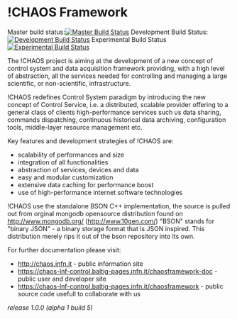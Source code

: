 # !CHAOS Framework

Master build status:[![Master Build Status](https://baltig.infn.it/chaos-lnf-control/chaosframework/badges/master/build.svg)](https://baltig.infn.it/chaos-lnf-control/chaosframework/commits/master)
Development Build Status:[![Development Build Status](https://baltig.infn.it/chaos-lnf-control/chaosframework/badges/development/build.svg)](https://baltig.infn.it/chaos-lnf-control/chaosframework/commits/development)
Experimental Build Status
[![Experimental Build Status](https://baltig.infn.it/chaos-lnf-control/chaosframework/badges/experimental/build.svg)](https://baltig.infn.it/chaos-lnf-control/chaosframework/commits/experimental)

The !CHAOS project is aiming at the development of a new concept of control system and data acquisition framework
providing, with a high level of abstraction, all the services needed for controlling and managing a large scientific,
or non-scientific, infrastructure.  

!CHAOS redefines Control System paradigm by introducing the new concept of Control Service, i.e. a distributed,
scalable provider offering to a general class of clients high-performance services such us data sharing, commands
dispatching, continuous historical data archiving, configuration tools, middle-layer resource management etc.  


Key features and development strategies of !CHAOS are:  

- scalability of performances and size
- integration of all functionalities
- abstraction of services,  devices and data
- easy and modular customization
- extensive data caching for performance boost
- use of high-performance internet software technologies

!CHAOS use the standalone BSON C++ implementation, the source is pulled out from orginal mongodb opensource distribution found on http://www.mongodb.org/ (http://www.10gen.com/)
"BSON" stands for "binary JSON" - a binary storage format that is JSON inspired.
This distribution merely rips it out of the bson repository into its own.


For further documentation please visit:

* http://chaos.infn.it                                                                                  - public information site
* https://chaos-lnf-control.baltig-pages.infn.it/chaosframework-doc      - public user and developer site
* https://chaos-lnf-control.baltig-pages.infn.it/chaosframework             - public source code usefull to collaborate with us


*release 1.0.0 (alpha 1 build 5)*
